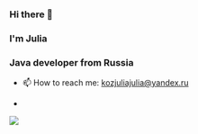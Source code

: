 ### Hi there 👋
### I'm Julia
### Java developer from Russia


- 📫 How to reach me: kozjuliajulia@yandex.ru

- [](https://github-profile-summary-cards.vercel.app/api/cards/profile-details?username=daniilshat&theme=solarized_dark)


![](https://github-profile-summary-cards.vercel.app/api/cards/stats?username=daniilshat&theme=solarized_dark)

